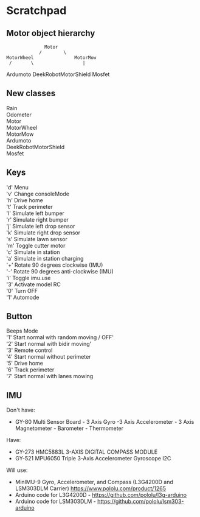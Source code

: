 # Scratchpad

## Motor object hierarchy
                  Motor
                /        \
    MotorWheel               MotorMow
     /       \                  |
Ardumoto DeekRobotMotorShield Mosfet

## New classes
Rain  
Odometer  
Motor  
MotorWheel  
MotorMow  
Ardumoto  
DeekRobotMotorShield  
Mosfet  

## Keys
'd' Menu  
'v' Change consoleMode  
'h' Drive home  
't' Track perimeter  
'l' Simulate left bumper  
'r' Simulate right bumper  
'j' Simulate left drop sensor  
'k' Simulate right drop sensor  
's' Simulate lawn sensor  
'm' Toggle cutter motor  
'c' Simulate in station  
'a' Simulate in station charging  
'+' Rotate 90 degrees clockwise (IMU)  
'-' Rotate 90 degrees anti-clockwise (IMU)  
'i' Toggle imu.use  
'3' Activate model RC  
'0' Turn OFF  
'1' Automode  

## Button
Beeps Mode  
  '1'   Start normal with random moving / OFF'  
  '2'   Start normal with bidir moving'  
  '3'   Remote control  
  '4'   Start normal without perimeter  
  '5'   Drive home  
  '6'   Track perimeter  
  '7'   Start normal with lanes mowing  

## IMU
Don't have:
* GY-80 Multi Sensor Board - 3 Axis Gyro -3 Axis Accelerometer - 3 Axis Magnetometer - Barometer - Thermometer

Have:
* GY-273 HMC5883L 3-AXIS DIGITAL COMPASS MODULE
* GY-521 MPU6050 Triple 3-Axis Accelerometer Gyroscope I2C

Will use:
* MinIMU-9 Gyro, Accelerometer, and Compass (L3G4200D and LSM303DLM Carrier) <https://www.pololu.com/product/1265>
* Arduino code for L3G4200D - <https://github.com/pololu/l3g-arduino>
* Arduino code for LSM303DLM - <https://github.com/pololu/lsm303-arduino>
